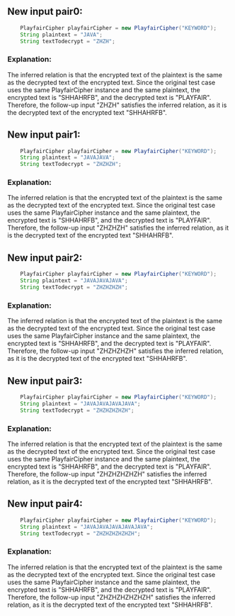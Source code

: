 ## New input pair0:
```java
    PlayfairCipher playfairCipher = new PlayfairCipher("KEYWORD");
    String plaintext = "JAVA";
    String textTodecrypt = "ZHZH";
```

### Explanation:
The inferred relation is that the encrypted text of the plaintext is the same as the decrypted text of the encrypted text. Since the original test case uses the same PlayfairCipher instance and the same plaintext, the encrypted text is "SHHAHRFB", and the decrypted text is "PLAYFAIR". Therefore, the follow-up input "ZHZH" satisfies the inferred relation, as it is the decrypted text of the encrypted text "SHHAHRFB".

## New input pair1:
```java
    PlayfairCipher playfairCipher = new PlayfairCipher("KEYWORD");
    String plaintext = "JAVAJAVA";
    String textTodecrypt = "ZHZHZH";
```

### Explanation:
The inferred relation is that the encrypted text of the plaintext is the same as the decrypted text of the encrypted text. Since the original test case uses the same PlayfairCipher instance and the same plaintext, the encrypted text is "SHHAHRFB", and the decrypted text is "PLAYFAIR". Therefore, the follow-up input "ZHZHZH" satisfies the inferred relation, as it is the decrypted text of the encrypted text "SHHAHRFB".

## New input pair2:
```java
    PlayfairCipher playfairCipher = new PlayfairCipher("KEYWORD");
    String plaintext = "JAVAJAVAJAVA";
    String textTodecrypt = "ZHZHZHZH";
```

### Explanation:
The inferred relation is that the encrypted text of the plaintext is the same as the decrypted text of the encrypted text. Since the original test case uses the same PlayfairCipher instance and the same plaintext, the encrypted text is "SHHAHRFB", and the decrypted text is "PLAYFAIR". Therefore, the follow-up input "ZHZHZHZH" satisfies the inferred relation, as it is the decrypted text of the encrypted text "SHHAHRFB".

## New input pair3:
```java
    PlayfairCipher playfairCipher = new PlayfairCipher("KEYWORD");
    String plaintext = "JAVAJAVAJAVAJAVA";
    String textTodecrypt = "ZHZHZHZHZH";
```

### Explanation:
The inferred relation is that the encrypted text of the plaintext is the same as the decrypted text of the encrypted text. Since the original test case uses the same PlayfairCipher instance and the same plaintext, the encrypted text is "SHHAHRFB", and the decrypted text is "PLAYFAIR". Therefore, the follow-up input "ZHZHZHZHZH" satisfies the inferred relation, as it is the decrypted text of the encrypted text "SHHAHRFB".

## New input pair4:
```java
    PlayfairCipher playfairCipher = new PlayfairCipher("KEYWORD");
    String plaintext = "JAVAJAVAJAVAJAVAJAVA";
    String textTodecrypt = "ZHZHZHZHZHZH";
```

### Explanation:
The inferred relation is that the encrypted text of the plaintext is the same as the decrypted text of the encrypted text. Since the original test case uses the same PlayfairCipher instance and the same plaintext, the encrypted text is "SHHAHRFB", and the decrypted text is "PLAYFAIR". Therefore, the follow-up input "ZHZHZHZHZHZH" satisfies the inferred relation, as it is the decrypted text of the encrypted text "SHHAHRFB".
